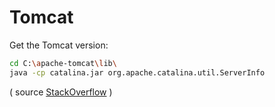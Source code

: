 
# Tomcat

Get the Tomcat version:


```bash
cd C:\apache-tomcat\lib\
java -cp catalina.jar org.apache.catalina.util.ServerInfo
```

( source [StackOverflow](https://stackoverflow.com/questions/14925073/tomcat-how-to-find-out-running-tomcat-version) )

